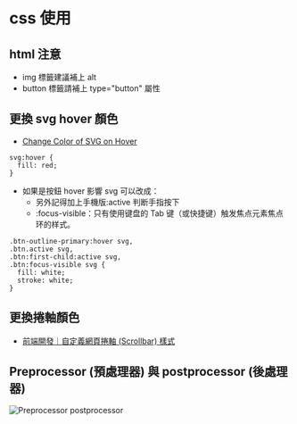 # css 使用

## html 注意

- img 標籤建議補上 alt
- button 標籤請補上 type="button" 屬性

## 更換 svg hover 顏色

- [Change Color of SVG on Hover](https://css-tricks.com/change-color-of-svg-on-hover/)

```
svg:hover {
  fill: red;
}

```

- 如果是按鈕 hover 影響 svg 可以改成：
  - 另外記得加上手機版:active 判断手指按下
  - :focus-visible：只有使用键盘的 Tab 键（或快捷键）触发焦点元素焦点环的样式。

```
.btn-outline-primary:hover svg,
.btn.active svg,
.btn:first-child:active svg,
.btn:focus-visible svg {
  fill: white;
  stroke: white;
}
```

## 更換捲軸顏色

- [前端開發｜自定義網頁捲軸 (Scrollbar) 樣式](https://www.astralweb.com.tw/custom-scrollbar-style/)

## Preprocessor (預處理器) 與 postprocessor (後處理器)

![Preprocessor postprocessor](https://i.imgur.com/VCgqqTv.png)
